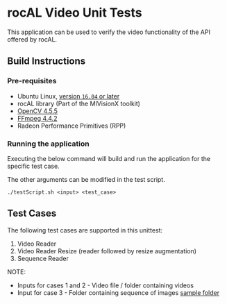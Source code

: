 # rocAL Video Unit Tests
This application can be used to verify the video functionality of the API offered by rocAL.

## Build Instructions

### Pre-requisites
* Ubuntu Linux, [version `16.04` or later](https://www.microsoft.com/software-download/windows10)
* rocAL library (Part of the MIVisionX toolkit)
* [OpenCV 4.5.5](https://github.com/opencv/opencv/releases/tag/4.5.5)
* [FFmpeg 4.4.2](https://git.ffmpeg.org/gitweb/ffmpeg.git/blob/refs/heads/release/4.4:/RELEASE_NOTES)
* Radeon Performance Primitives (RPP)

### Running the application
Executing the below command will build and run the application for the specific test case.

The other arguments can be modified in the test script.
  ````
./testScript.sh <input> <test_case>
  ````

## Test Cases
The following test cases are supported in this unittest:
1. Video Reader
2. Video Reader Resize (reader followed by resize augmentation)
3. Sequence Reader

NOTE:

* Inputs for cases 1 and 2 - Video file / folder containing videos
* Input for case 3 - Folder containing sequence of images [sample folder](https://github.com/GPUOpen-ProfessionalCompute-Libraries/MIVisionX-data/tree/main/rocal_data/video_and_sequence_samples/sequence)
